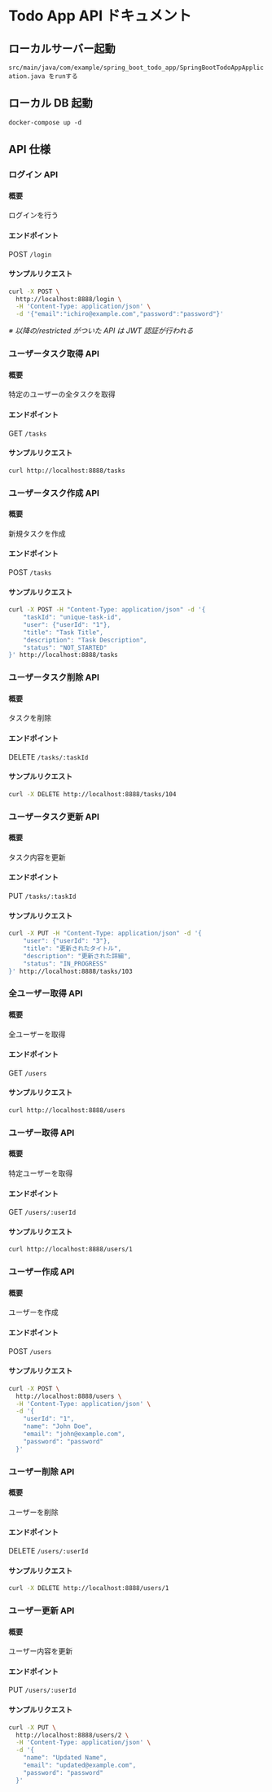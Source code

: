 # Todo App API ドキュメント

## ローカルサーバー起動

`src/main/java/com/example/spring_boot_todo_app/SpringBootTodoAppApplication.java をrunする`

## ローカル DB 起動

`docker-compose up -d`

## API 仕様

### ログイン API

#### 概要

ログインを行う

#### エンドポイント

POST `/login`

#### サンプルリクエスト

```bash
curl -X POST \
  http://localhost:8888/login \
  -H 'Content-Type: application/json' \
  -d '{"email":"ichiro@example.com","password":"password"}'
```

_※ 以降の/restricted がついた API は JWT 認証が行われる_

### ユーザータスク取得 API

#### 概要

特定のユーザーの全タスクを取得

#### エンドポイント

GET `/tasks`

#### サンプルリクエスト

```bash
curl http://localhost:8888/tasks
```

### ユーザータスク作成 API

#### 概要

新規タスクを作成

#### エンドポイント

POST `/tasks`

#### サンプルリクエスト

```bash
curl -X POST -H "Content-Type: application/json" -d '{
    "taskId": "unique-task-id",
    "user": {"userId": "1"},
    "title": "Task Title",
    "description": "Task Description",
    "status": "NOT_STARTED"
}' http://localhost:8888/tasks
```

### ユーザータスク削除 API

#### 概要

タスクを削除

#### エンドポイント

DELETE `/tasks/:taskId`

#### サンプルリクエスト

```bash
curl -X DELETE http://localhost:8888/tasks/104
```

### ユーザータスク更新 API

#### 概要

タスク内容を更新

#### エンドポイント

PUT `/tasks/:taskId`

#### サンプルリクエスト

```bash
curl -X PUT -H "Content-Type: application/json" -d '{
    "user": {"userId": "3"},
    "title": "更新されたタイトル",
    "description": "更新された詳細",
    "status": "IN_PROGRESS"
}' http://localhost:8888/tasks/103
```

### 全ユーザー取得 API

#### 概要

全ユーザーを取得

#### エンドポイント

GET `/users`

#### サンプルリクエスト

```bash
curl http://localhost:8888/users
```

### ユーザー取得 API

#### 概要

特定ユーザーを取得

#### エンドポイント

GET `/users/:userId`

#### サンプルリクエスト

```bash
curl http://localhost:8888/users/1
```

### ユーザー作成 API

#### 概要

ユーザーを作成

#### エンドポイント

POST `/users`

#### サンプルリクエスト

```bash
curl -X POST \
  http://localhost:8888/users \
  -H 'Content-Type: application/json' \
  -d '{
    "userId": "1",
    "name": "John Doe",
    "email": "john@example.com",
    "password": "password"
  }'
```

### ユーザー削除 API

#### 概要

ユーザーを削除

#### エンドポイント

DELETE `/users/:userId`

#### サンプルリクエスト

```bash
curl -X DELETE http://localhost:8888/users/1
```

### ユーザー更新 API

#### 概要

ユーザー内容を更新

#### エンドポイント

PUT `/users/:userId`

#### サンプルリクエスト

```bash
curl -X PUT \
  http://localhost:8888/users/2 \
  -H 'Content-Type: application/json' \
  -d '{
    "name": "Updated Name",
    "email": "updated@example.com",
    "password": "password"
  }'
```
